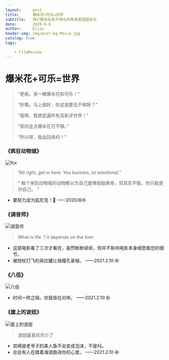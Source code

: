 ```yaml
---
layout:     post
title:      爆米花+可乐=世界
subtitle:   我们都会在各不相见的角落里熠熠发光
date:       2020-8-6
author:     Elias
header-img: img/post-bg-Movie.jpg
catalog: true
tags:

    - FilmReview
---
```



# 爆米花+可乐=世界

> “老板，来一桶爆米花和可乐！”
>
> “好嘞，马上做好，你这是要去干嘛呀？”
>
> “我啊，我想逛遍所有高影评世界！”
>
> “那你这点爆米花可不够。”
>
> “所以呀，我会回来的！”

### 《疯狂动物城》

![fox](https://www.helloelias.cn/MarkDownPictures/Movies/fox.jpg)

> “All right, get in here. You bunnies, so emotional.”
>

> “ 每个来到动物城的动物都以为自己能够脱胎换骨，但其实不能，你只能是你自己。 ”

- 要努力成为狐尼克！🦊	——2020/8/6





### 《调音师》

![调音师](https://www.helloelias.cn/MarkDownPictures/Movies/调音师.jpg)

> What is life ？it depends on the liver.

- 这部电影看了三次才看完，虽然断断续续，但并不影响电影本身细思极恐的细节。
- 被拐杖打飞的易拉罐让我瞳孔紧缩。	——2021.2.10 补



### 《八佰》

![八佰](https://www.helloelias.cn/MarkDownPictures/Movies/八佰.jpg)

- 时间一桥之隔，你我皆在对岸。	——2021.2.10 补



### 《崖上的波妞》

![崖上的波妞](https://www.helloelias.cn/MarkDownPictures/Movies/崖上的波妞.jpg)

> 波妞最喜欢宗介了

- 宫崎骏老爷子的美人鱼不会变成泡沫，不是吗。	
- 总会有人在踏着海浪跑进你的心里。         ——2021.2.10 补